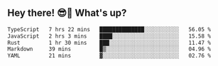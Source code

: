 ## Hey there! 😎👋 What's up?

<!--START_SECTION:waka-->

```txt
TypeScript   7 hrs 22 mins   ██████████████░░░░░░░░░░░   56.05 %
JavaScript   2 hrs 3 mins    ████░░░░░░░░░░░░░░░░░░░░░   15.58 %
Rust         1 hr 30 mins    ███░░░░░░░░░░░░░░░░░░░░░░   11.47 %
Markdown     39 mins         █▒░░░░░░░░░░░░░░░░░░░░░░░   04.96 %
YAML         21 mins         ▓░░░░░░░░░░░░░░░░░░░░░░░░   02.76 %
```

<!--END_SECTION:waka-->
